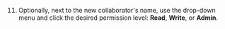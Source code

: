 11. Optionally, next to the new collaborator's name, use the drop-down menu and click the desired permission level: **Read**, **Write**, or **Admin**.
